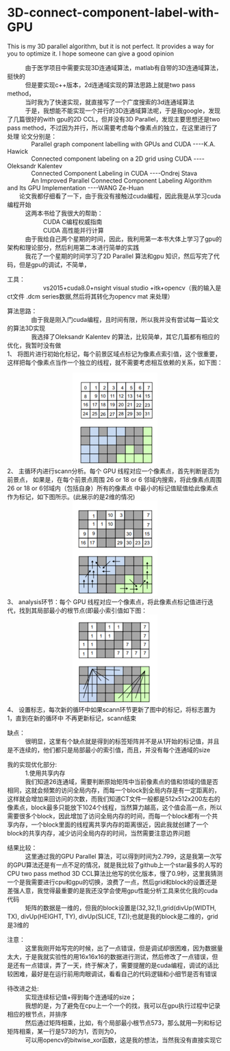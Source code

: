 # 3D-connect-component-label-with-GPU
This is my 3D parallel algorithm, but it is not perfect. It provides a way for you to optimize it. I hope someone can give a good opinion


&emsp;&emsp;&emsp;由于医学项目中需要实现3D连通域算法，matlab有自带的3D连通域算法，挺快的<br/>
&emsp;&emsp;&emsp;但是要实现c++版本，2d连通域实现的算法思路上就是two pass method，<br/>
&emsp;&emsp;&emsp;当时我为了快速实现，就直接写了一个广度搜索的3d连通域算法<br/>
&emsp;&emsp;&emsp;于是，我想能不能实现一个并行的3D连通域算法呢，于是我google，发现了几篇很好的with gpu的2D CCL，但并没有3D Parallel，发现主要思想还是two pass method，不过因为并行，所以需要考虑每个像素点的独立，在这里进行了处理
	 论文分别是：<br/>
&emsp;&emsp;&emsp;&emsp;Parallel graph component labelling with GPUs and CUDA ----K.A. Hawick<br/>
&emsp;&emsp;&emsp;&emsp;Connected component labeling on a 2D grid using CUDA ----Oleksandr Kalentev<br/>
&emsp;&emsp;&emsp;&emsp;Connected Component Labeling in CUDA ----Ondrej Stava<br/>
&emsp;&emsp;&emsp;&emsp;An Improved Parallel Connected Component Labeling Algorithm and Its GPU Implementation ----WANG Ze-Huan<br/>
&emsp;&emsp;论文我都仔细看了一下，由于我没有接触过cuda编程，因此我是从学习cuda编程开始<br/>
&emsp;&emsp;&emsp;这两本书给了我很大的帮助：<br/>
&emsp;&emsp;&emsp;&emsp;&emsp;&emsp;CUDA C编程权威指南<br/>
&emsp;&emsp;&emsp;&emsp;&emsp;&emsp;CUDA 高性能并行计算<br/>
&emsp;&emsp;&emsp;由于我给自己两个星期的时间，因此，我利用第一本书大体上学习了gpu的架构和理论部分，然后利用第二本进行简单的实践<br/>
&emsp;&emsp;&emsp;我花了一个星期的时间学习了2D Parallel 算法和gpu 知识，然后写完了代码，但是gpu的调试，不简单，<br/>

工具：<br/>
&emsp;&emsp;&emsp;&emsp;&emsp;&emsp;vs2015+cuda8.0+nsight visual studio +itk+opencv（我的输入是ct文件 .dcm series数据,然后将其转化为opencv mat 来处理）<br/>

算法思路：<br/>
&emsp;&emsp;&emsp;&emsp;由于我是刚入门cuda编程，且时间有限，所以我并没有尝试每一篇论文的算法3D实现<br/>
&emsp;&emsp;&emsp;&emsp;我选择了Oleksandr Kalentev 的算法，比较简单，其它几篇都有相应的优化，我暂时没有做<br/>
	1、 将图片进行初始化标记，每个前景区域点标记为像素点索引值，这个很重要，这样把每个像素点当作一个独立的线程，就不需要考虑相互依赖的关系，如下图：
<div align=center>
                      					<img src="https://github.com/Yonhoo/3D-connect-component-label-with-GPU/blob/master/image/image.png" width="200"/>
</div> 
        2、 主循环内进行scann分析。每个 GPU 线程对应一个像素点，首先判断是否为前景点， 如果是，在每个前景点周围 26 or 18 or 6 邻域内搜索，将此像素点周围 26 or 18 or 6邻域内（包括自身）所有的像素点 中最小的标记值赋值给此像素点作为标记，如下图所示。(此展示的是2维的情况)
<div align=center>
                     <img src="https://github.com/Yonhoo/3D-connect-component-label-with-GPU/blob/master/image/1577113195(1).png" width="200"/>
</div>    
        3、 analysis环节：每个 GPU 线程对应一个像素点，将此像素点标记值进行迭代，找到其局部最小的根节点(即最小索引值如下图：
<div align=center>
                     <img src="https://github.com/Yonhoo/3D-connect-component-label-with-GPU/blob/master/image/1577113321(1).png" width="200"/>
</div>  
        4、 设置标志，每次新的循环中如果scann环节更新了图中的标记，将标志置为 1，直到在新的循环中 不再更新标记，scann结束

缺点：<br/>
&emsp;&emsp;&emsp;很明显，这里有个缺点就是得到的标签矩阵并不是从1开始的标记值，并且是不连续的，他们都只是局部最小的索引值，而且，并没有每个连通域的size
	
我的实现优化部分:<br/>
&emsp;&emsp;&emsp;1.使用共享内存<br/>
&emsp;&emsp;&emsp;我们知道26连通域，需要判断原始矩阵中当前像素点的值和领域的值是否相同，这就会频繁的访问全局内存，而每一个block到全局内存是有一定距离的，这样就会增加来回访问的次数，而我们知道CT文件一般都是512x512x200左右的像素点，block最多只能放下1024个线程，当然算力越高，这个值会高一点，所以需要很多个block，因此增加了访问全局内存的时间，而每一个block都有一个共享内存，一个block里面的线程离共享内存的距离很近，因此我就创建了一个block的共享内存，减少访问全局内存的时间，当然需要注意边界问题<br/>
	

结果比较：<br/>
&emsp;&emsp;&emsp;这里通过我的GPU Parallel 算法，可以得到时间为2.799，这是我第一次写的GPU算法还是有一点不足的情况，就是我比较了github上一个star最多的人写的CPU  two pass method 3D CCL算法比他写的优化版本，慢了0.9秒，这里我猜测一个是我需要进行cpu和gpu的切换，浪费了一点，然后grid和block的设置还是差强人意，我觉得最重要的是我还没学会使用gpu性能分析工具来优化我的cuda代码<br/>
&emsp;&emsp;&emsp;矩阵的数据是一维的，但我的block设置是(32,32,1),grid(divUp(WIDTH, TX), divUp(HEIGHT, TY), divUp(SLICE, TZ));也就是我的block是二维的，grid是3维的

注意：<br/>
&emsp;&emsp;&emsp;这里我刚开始写完的时候，出了一点错误，但是调试却很困难，因为数据量太大，于是我就实验性的用16x16x16的数据进行测试，然后修改了一点错误，但是还有一点错误，弄了一天，终于解决了，需要提醒的是cuda编程，调试的话比较困难，最好是在运行前用肉眼调试，看看自己的代码逻辑和小细节是否有错误

待改进之处:<br/>
&emsp;&emsp;&emsp;实现连续标记值+得到每个连通域的size；<br/>
&emsp;&emsp;&emsp;我想的是，为了避免在cpu上一个一个的找，我可以在gpu执行过程中记录相应的根节点，并排序<br/>
&emsp;&emsp;&emsp;然后通过矩阵相乘，比如，有个局部最小根节点573，那么就用一列和标记矩阵相乘，某一行是573的为1，否则为0，<br/>
&emsp;&emsp;&emsp;可以用opencv的bitwise_xor函数，这是我的想法，当然我没有直接实现它
